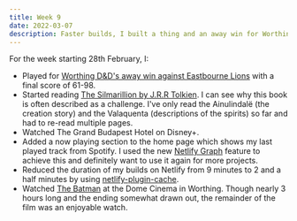 ```yaml
---
title: Week 9
date: 2022-03-07
description: Faster builds, I built a thing and an away win for Worthing D&D.
---
```


For the week starting 28th February, I:

- Played for [Worthing D&D's away win against Eastbourne Lions](https://www.basketballsussex.co.uk/match/31514879.html) with a final score of 61-98.
- Started reading [The Silmarillion by J.R.R Tolkien](/reading/9780547951980/). I can see why this book is often described as a challenge. I've only read the Ainulindalë (the creation story) and the Valaquenta (descriptions of the spirits) so far and had to re-read multiple pages.
- Watched The Grand Budapest Hotel on Disney+.
- Added a now playing section to the home page which shows my last played track from Spotify. I used the new [Netlify Graph](https://www.netlify.com/blog/announcing-netlify-graph-a-faster-way-for-teams-to-develop-web-apps-with-apis) feature to achieve this and definitely want to use it again for more projects.
- Reduced the duration of my builds on Netlify from 9 minutes to 2 and a half minutes by using [netlify-plugin-cache](https://www.npmjs.com/package/netlify-plugin-cache).
- Watched [The Batman](https://www.themoviedb.org/movie/414906-the-batman?language=en-GB) at the Dome Cinema in Worthing. Though nearly 3 hours long and the ending somewhat drawn out, the remainder of the film was an enjoyable watch.
